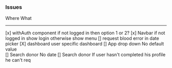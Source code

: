 ### Issues

Where                                   What
-----                                   ----
[x] withAuth component                if not logged in then option 1 or 2?
[x] Navbar                            if not logged in show login otherwise show menu
[] request blood                      error in date picker
[X] dashboard                         user specific dashboard
[] App drop down                      No default value  
[] Search donor                       No date
[] Search donor                       If user hasn't completed his profile he can't req